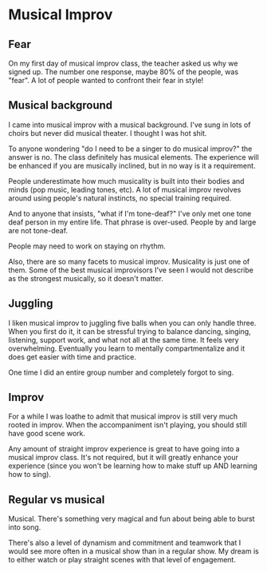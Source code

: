 # Musical Improv

## Fear

On my first day of musical improv class, the teacher asked us why we signed up. The number one response, maybe 80% of the people, was "fear". A lot of people wanted to confront their fear in style!

## Musical background

I came into musical improv with a musical background. I've sung in lots of choirs but never did musical theater. I thought I was hot shit.

To anyone wondering "do I need to be a singer to do musical improv?" the answer is no. The class definitely has musical elements. The experience will be enhanced if you are musically inclined, but in no way is it a requirement.

People underestimate how much musicality is built into their bodies and minds \(pop music, leading tones, etc\). A lot of musical improv revolves around using people's natural instincts, no special training required.

And to anyone that insists, "what if I'm tone-deaf?" I've only met one tone deaf person in my entire life. That phrase is over-used. People by and large are not tone-deaf.

People may need to work on staying on rhythm.

Also, there are so many facets to musical improv. Musicality is just one of them. Some of the best musical improvisors I've seen I would not describe as the strongest musically, so it doesn't matter.

## Juggling

I liken musical improv to juggling five balls when you can only handle three. When you first do it, it can be stressful trying to balance dancing, singing, listening, support work, and what not all at the same time. It feels very overwhelming. Eventually you learn to mentally compartmentalize and it does get easier with time and practice.

One time I did an entire group number and completely forgot to sing.

## Improv

For a while I was loathe to admit that musical improv is still very much rooted in improv. When the accompaniment isn't playing, you should still have good scene work.

Any amount of straight improv experience is great to have going into a musical improv class. It's not required, but it will greatly enhance your experience \(since you won't be learning how to make stuff up AND learning how to sing\).

## Regular vs musical

Musical. There's something very magical and fun about being able to burst into song.

There's also a level of dynamism and commitment and teamwork that I would see more often in a musical show than in a regular show. My dream is to either watch or play straight scenes with that level of engagement.

